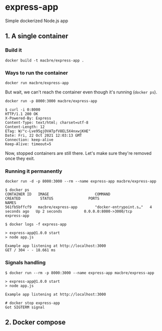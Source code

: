 # express-app
Simple dockerized Node.js app

## 1. A single container

### Build it

```
docker build -t macbre/express-app .
```

### Ways to run the container

```
docker run macbre/express-app
```

But wait, we can't reach the container even though it's running (`docker ps`).

```
docker run -p 8000:3000 macbre/express-app
```

```
$ curl -i 0:8000
HTTP/1.1 200 OK
X-Powered-By: Express
Content-Type: text/html; charset=utf-8
Content-Length: 12
ETag: W/"c-Lve95gjOVATpfV8EL5X4nxwjKHE"
Date: Fri, 22 Oct 2021 12:03:13 GMT
Connection: keep-alive
Keep-Alive: timeout=5
```

Now, stopped containers are still there. Let's make sure they're removed once they exit.

### Running it permanently

```
docker run -d -p 8000:3000 --rm --name express-app macbre/express-app
```

```
$ docker ps
CONTAINER ID   IMAGE                     COMMAND                  CREATED         STATUS                PORTS                                                                                                NAMES
561fb5bffcf9   macbre/express-app        "docker-entrypoint.s…"   4 seconds ago   Up 2 seconds          0.0.0.0:8000->3000/tcp                                                                               express-app
```

```
$ docker logs -f express-app

> express-app@1.0.0 start
> node app.js

Example app listening at http://localhost:3000
GET / 304 - - 18.661 ms
```

### Signals handling

```
$ docker run --rm -p 8000:3000 --name express-app macbre/express-app

> express-app@1.0.0 start
> node app.js

Example app listening at http://localhost:3000

# docker stop express-app
Got SIGTERM signal
```

## 2. Docker compose
